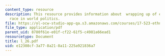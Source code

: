 ```yaml
---
content_type: resource
description: This resource provides information about  wrapping up of ethnicity and
  race in world politics.
file: https://ol-ocw-studio-app-qa.s3.amazonaws.com/courses/17-523-ethnicity-and-race-in-world-politics-fall-2005/e12308cf3a778a218a11225a921836a7_l_26.pdf
file_type: application/pdf
parent_uid: 8780f61e-e01f-cf22-61f5-c4981a66ead1
resourcetype: Document
title: l_26.pdf
uid: e12308cf-3a77-8a21-8a11-225a921836a7
---
```

